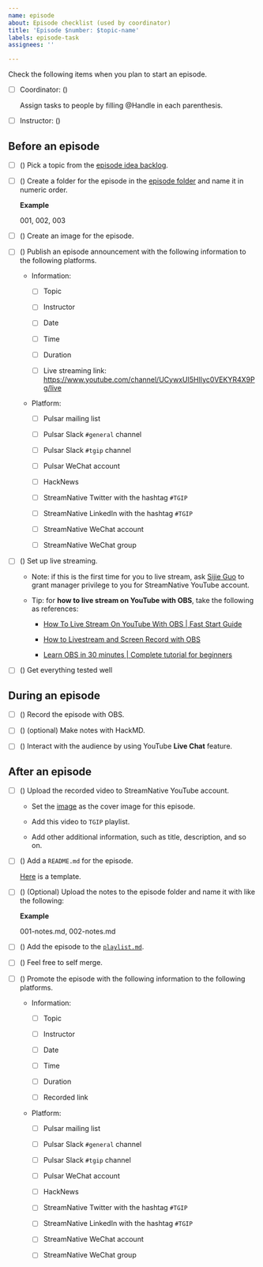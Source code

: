 ```yaml
---
name: episode
about: Episode checklist (used by coordinator)
title: 'Episode $number: $topic-name'
labels: episode-task
assignees: ''

---
```


Check the following items when you plan to start an episode.

- [ ] Coordinator: ()  

    Assign tasks to people by filling @Handle in each parenthesis.

- [ ] Instructor: ()

## Before an episode
 
- [ ] () Pick a topic from the [episode idea backlog](https://github.com/streamnative/tgip/issues?q=is%3Aopen+is%3Aissue+label%3Aepisode-ideal).

- [ ] () Create a folder for the episode in the [episode folder](https://github.com/streamnative/tgip/tree/master/episodes) and name it in numeric order.
  
    **Example**
    
    001, 002, 003

- [ ] () Create an image for the episode.

- [ ] () Publish an episode announcement with the following information to the following platforms.

  - Information:

    - [ ] Topic

    - [ ] Instructor
  
    - [ ] Date

    - [ ] Time
  
    - [ ] Duration
    
    - [ ] Live streaming link: https://www.youtube.com/channel/UCywxUI5HlIyc0VEKYR4X9Pg/live
  
  - Platform:

    - [ ] Pulsar mailing list

    - [ ] Pulsar Slack `#general` channel
  
    - [ ] Pulsar Slack `#tgip` channel

    - [ ] Pulsar WeChat account

    - [ ] HackNews

    - [ ] StreamNative Twitter with the hashtag `#TGIP`
  
    - [ ] StreamNative LinkedIn with the hashtag `#TGIP`
    
    - [ ] StreamNative WeChat account
  
    - [ ] StreamNative WeChat group

- [ ] () Set up live streaming. 
  
    - Note: if this is the first time for you to live stream, ask [Sijie Guo](mailto:sg@streamnative.io) to grant manager privilege to you for StreamNative YouTube account.
  
    - Tip: for **how to live stream on YouTube with OBS**, take the following as references:
      
        - [How To Live Stream On YouTube With OBS | Fast Start Guide](https://www.youtube.com/watch?v=OtJHX7O3p5U) 
  
        - [How to Livestream and Screen Record with OBS](https://www.youtube.com/watch?v=2wFKxMCFUi8&t=312s)
  
        - [Learn OBS in 30 minutes | Complete tutorial for beginners](https://www.youtube.com/watch?v=r7teWxV5BCE)

- [ ] () Get everything tested well 

## During an episode

- [ ] () Record the episode with OBS.
  
- [ ] () (optional) Make notes with HackMD.

- [ ] () Interact with the audience by using YouTube **Live Chat** feature. 

## After an episode

- [ ] () Upload the recorded video to StreamNative YouTube account.
  
  - Set the [image]() as the cover image for this episode.
  
  - Add this video to `TGIP` playlist.
  
  - Add other additional information, such as title, description, and so on.

- [ ] () Add a `README.md` for the episode. 
  
    [Here](https://github.com/streamnative/tgip/blob/master/episodes/episode_template.md) is a template.

- [ ] () (Optional) Upload the notes to the episode folder and name it with like the following:
  
  **Example**

  001-notes.md, 002-notes.md

- [ ] () Add the episode to the [`playlist.md`](https://github.com/streamnative/tgip/blob/master/playlist.md).

- [ ] () Feel free to self merge.

- [ ] () Promote the episode with the following information to the following platforms.

  - Information:

    - [ ] Topic

    - [ ] Instructor
  
    - [ ] Date

    - [ ] Time
  
    - [ ] Duration
    
    - [ ] Recorded link
  
  - Platform:

    - [ ] Pulsar mailing list

    - [ ] Pulsar Slack `#general` channel
  
    - [ ] Pulsar Slack `#tgip` channel

    - [ ] Pulsar WeChat account

    - [ ] HackNews

    - [ ] StreamNative Twitter with the hashtag `#TGIP`
  
    - [ ] StreamNative LinkedIn with the hashtag `#TGIP`
    
    - [ ] StreamNative WeChat account
  
    - [ ] StreamNative WeChat group

